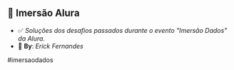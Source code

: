 ## 🚀 Imersão Alura

- ✅ *Soluções dos desafios passados durante o evento "Imersão Dados" da Alura.*
- 🕺 **By**: *Erick Fernandes*

#imersaodados
